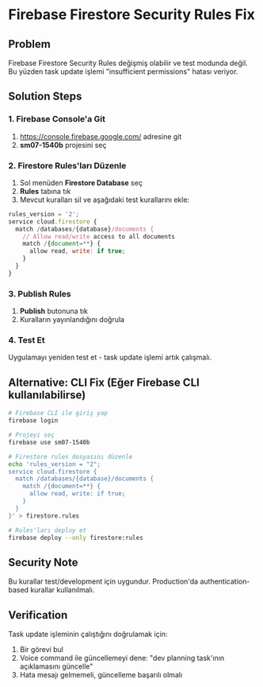 # Firebase Firestore Security Rules Fix

## Problem
Firebase Firestore Security Rules değişmiş olabilir ve test modunda değil. Bu yüzden task update işlemi "insufficient permissions" hatası veriyor.

## Solution Steps

### 1. Firebase Console'a Git
1. https://console.firebase.google.com/ adresine git
2. **sm07-1540b** projesini seç

### 2. Firestore Rules'ları Düzenle
1. Sol menüden **Firestore Database** seç
2. **Rules** tabına tık
3. Mevcut kuralları sil ve aşağıdaki test kurallarını ekle:

```javascript
rules_version = '2';
service cloud.firestore {
  match /databases/{database}/documents {
    // Allow read/write access to all documents
    match /{document=**} {
      allow read, write: if true;
    }
  }
}
```

### 3. Publish Rules
1. **Publish** butonuna tık
2. Kuralların yayınlandığını doğrula

### 4. Test Et
Uygulamayı yeniden test et - task update işlemi artık çalışmalı.

## Alternative: CLI Fix (Eğer Firebase CLI kullanılabilirse)

```bash
# Firebase CLI ile giriş yap
firebase login

# Projeyi seç
firebase use sm07-1540b

# Firestore rules dosyasını düzenle
echo 'rules_version = "2";
service cloud.firestore {
  match /databases/{database}/documents {
    match /{document=**} {
      allow read, write: if true;
    }
  }
}' > firestore.rules

# Rules'ları deploy et
firebase deploy --only firestore:rules
```

## Security Note
Bu kurallar test/development için uygundur. Production'da authentication-based kurallar kullanılmalı.

## Verification
Task update işleminin çalıştığını doğrulamak için:
1. Bir görevi bul
2. Voice command ile güncellemeyi dene: "dev planning task'ının açıklamasını güncelle"
3. Hata mesajı gelmemeli, güncelleme başarılı olmalı
